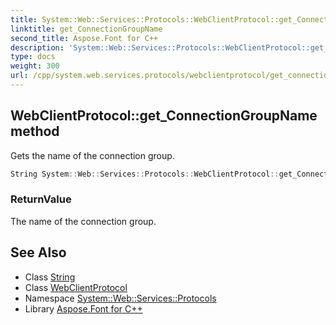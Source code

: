 ```yaml
---
title: System::Web::Services::Protocols::WebClientProtocol::get_ConnectionGroupName method
linktitle: get_ConnectionGroupName
second_title: Aspose.Font for C++
description: 'System::Web::Services::Protocols::WebClientProtocol::get_ConnectionGroupName method. Gets the name of the connection group in C++.'
type: docs
weight: 300
url: /cpp/system.web.services.protocols/webclientprotocol/get_connectiongroupname/
---
```

## WebClientProtocol::get_ConnectionGroupName method


Gets the name of the connection group.

```cpp
String System::Web::Services::Protocols::WebClientProtocol::get_ConnectionGroupName()
```


### ReturnValue

The name of the connection group.

## See Also

* Class [String](../../../system/string/)
* Class [WebClientProtocol](../)
* Namespace [System::Web::Services::Protocols](../../)
* Library [Aspose.Font for C++](../../../)
